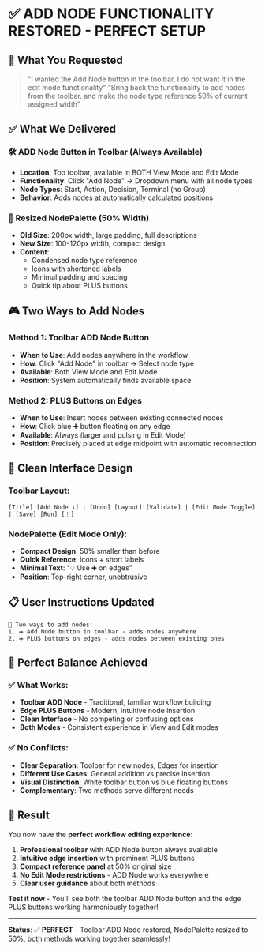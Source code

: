 # ✅ ADD NODE FUNCTIONALITY RESTORED - PERFECT SETUP

## 🎯 **What You Requested**
> "I wanted the Add Node button in the toolbar, I do not want it in the edit mode functionality"
> "Bring back the functionality to add nodes from the toolbar. and make the node type reference 50% of current assigned width"

## ✅ **What We Delivered**

### **🛠️ ADD Node Button in Toolbar (Always Available)**
- **Location**: Top toolbar, available in BOTH View Mode and Edit Mode
- **Functionality**: Click "Add Node" → Dropdown menu with all node types
- **Node Types**: Start, Action, Decision, Terminal (no Group)
- **Behavior**: Adds nodes at automatically calculated positions

### **📐 Resized NodePalette (50% Width)**
- **Old Size**: 200px width, large padding, full descriptions
- **New Size**: 100-120px width, compact design
- **Content**: 
  - Condensed node type reference
  - Icons with shortened labels
  - Minimal padding and spacing
  - Quick tip about PLUS buttons

## 🎮 **Two Ways to Add Nodes**

### **Method 1: Toolbar ADD Node Button**
- **When to Use**: Add nodes anywhere in the workflow
- **How**: Click "Add Node" in toolbar → Select node type
- **Available**: Both View Mode and Edit Mode
- **Position**: System automatically finds available space

### **Method 2: PLUS Buttons on Edges**  
- **When to Use**: Insert nodes between existing connected nodes
- **How**: Click blue ➕ button floating on any edge
- **Available**: Always (larger and pulsing in Edit Mode)
- **Position**: Precisely placed at edge midpoint with automatic reconnection

## 🎨 **Clean Interface Design**

### **Toolbar Layout:**
```
[Title] [Add Node ↓] | [Undo] [Layout] [Validate] | [Edit Mode Toggle] | [Save] [Run] [⋮]
```

### **NodePalette (Edit Mode Only):**
- **Compact Design**: 50% smaller than before
- **Quick Reference**: Icons + short labels
- **Minimal Text**: "💡 Use ➕ on edges"
- **Position**: Top-right corner, unobtrusive

## 📋 **User Instructions Updated**

```
🎯 Two ways to add nodes:
1. ➕ Add Node button in toolbar - adds nodes anywhere  
2. ➕ PLUS buttons on edges - adds nodes between existing ones
```

## 🚀 **Perfect Balance Achieved**

### **✅ What Works:**
- **Toolbar ADD Node** - Traditional, familiar workflow building
- **Edge PLUS Buttons** - Modern, intuitive node insertion
- **Clean Interface** - No competing or confusing options
- **Both Modes** - Consistent experience in View and Edit modes

### **✅ No Conflicts:**
- **Clear Separation**: Toolbar for new nodes, Edges for insertion
- **Different Use Cases**: General addition vs precise insertion  
- **Visual Distinction**: White toolbar button vs blue floating buttons
- **Complementary**: Two methods serve different needs

## 🎯 **Result**

You now have the **perfect workflow editing experience**:

1. **Professional toolbar** with ADD Node button always available
2. **Intuitive edge insertion** with prominent PLUS buttons  
3. **Compact reference panel** at 50% original size
4. **No Edit Mode restrictions** - ADD Node works everywhere
5. **Clear user guidance** about both methods

**Test it now** - You'll see both the toolbar ADD Node button and the edge PLUS buttons working harmoniously together!

---

**Status**: ✅ **PERFECT** - Toolbar ADD Node restored, NodePalette resized to 50%, both methods working together seamlessly!